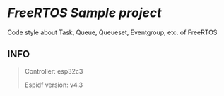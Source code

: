 # _FreeRTOS Sample project_

Code style about Task, Queue, Queueset, Eventgroup, etc. of FreeRTOS

## INFO
> Controller: esp32c3 
> 
> Espidf version: v4.3
